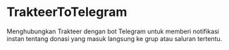 # TrakteerToTelegram
Menghubungkan Trakteer dengan bot Telegram untuk memberi notifikasi instan tentang donasi yang masuk langsung ke grup atau saluran tertentu.
